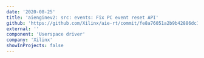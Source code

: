 ```yaml
---
date: '2020-08-25'
title: 'aienginev2: src: events: Fix PC event reset API'
github: 'https://github.com/Xilinx/aie-rt/commit/fe8a76051a2b9b42886dc185a17caa00acbbb6fe'
external: ''
component: 'Userspace driver'
company: 'Xilinx'
showInProjects: false
---
```

